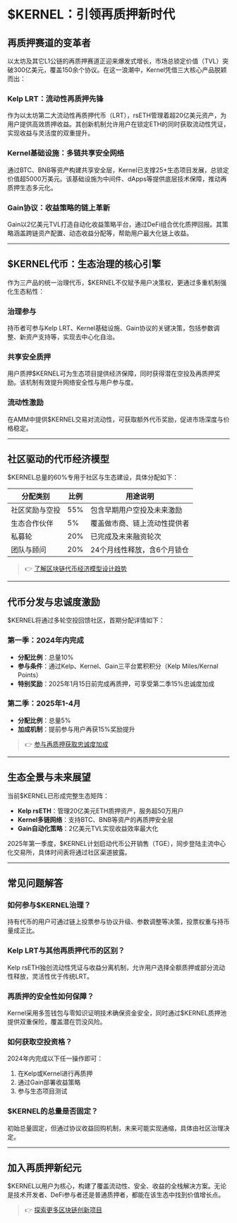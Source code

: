 # $KERNEL：引领再质押新时代  

## 再质押赛道的变革者  
以太坊及其它L1公链的再质押赛道正迎来爆发式增长，市场总锁定价值（TVL）突破300亿美元，覆盖150余个协议。在这一浪潮中，Kernel凭借三大核心产品脱颖而出：  

### Kelp LRT：流动性再质押先锋  
作为以太坊第二大流动性再质押代币（LRT），rsETH管理着超20亿美元资产，为用户提供高效质押收益。其创新机制允许用户在锁定ETH的同时获取流动性凭证，实现收益与灵活度的双重提升。  

### Kernel基础设施：多链共享安全网络  
通过BTC、BNB等资产构建共享安全层，Kernel已支撑25+生态项目发展，总锁定价值超5000万美元。该基础设施为中间件、dApps等提供底层技术保障，推动再质押生态多元化。  

### Gain协议：收益策略的链上革新  
Gain以2亿美元TVL打造自动化收益策略平台，通过DeFi组合优化质押回报。其策略涵盖跨链资产配置、动态收益分配等，帮助用户最大化链上收益。  

---

## $KERNEL代币：生态治理的核心引擎  
作为三产品的统一治理代币，$KERNEL不仅赋予用户决策权，更通过多重机制强化生态粘性：  

### 治理参与  
持币者可参与Kelp LRT、Kernel基础设施、Gain协议的关键决策，包括参数调整、新资产支持等，实现去中心化自治。  

### 共享安全质押  
用户质押$KERNEL可为生态项目提供经济保障，同时获得潜在空投及再质押奖励。该机制有效提升网络安全性与用户参与度。  

### 流动性激励  
在AMM中提供$KERNEL交易对流动性，可获取额外代币奖励，促进市场深度与价格稳定。  

---

## 社区驱动的代币经济模型  
$KERNEL总量的60%专用于社区与生态建设，具体分配如下：  

| 分配类别          | 比例  | 用途说明                     |
|-------------------|-------|------------------------------|
| 社区奖励与空投    | 55%   | 包含早期用户空投及未来激励   |
| 生态合作伙伴      | 5%    | 覆盖做市商、链上流动性提供者 |
| 私募轮            | 20%   | 已完成及未来融资轮次         |
| 团队与顾问        | 20%   | 24个月线性释放，含6个月锁仓  |

> 👉 [了解区块链代币经济模型设计趋势](https://bit.ly/okx_welcome)  

---

## 代币分发与忠诚度激励  
$KERNEL将通过多轮空投回馈社区，首期分配详情如下：  

### 第一季：2024年内完成  
- **分配比例**：总量10%  
- **参与条件**：通过Kelp、Kernel、Gain三平台累积积分（Kelp Miles/Kernal Points）  
- **特别奖励**：2025年1月15日前完成再质押，可享受第二季15%忠诚度加成  

### 第二季：2025年1-4月  
- **分配比例**：总量5%  
- **加成机制**：提前参与用户再获15%奖励提升  

> 👉 [参与再质押获取忠诚度加成](https://bit.ly/okx_welcome)  

---

## 生态全景与未来展望  
当前$KERNEL已形成完整生态矩阵：  

- **Kelp rsETH**：管理20亿美元ETH质押资产，服务超50万用户  
- **Kernel多链网络**：支持BTC、BNB等资产的再质押安全层  
- **Gain自动化策略**：2亿美元TVL实现收益效率最大化  

2025年第一季度，$KERNEL计划启动代币公开销售（TGE），同步登陆主流中心化交易所，具体时间表将通过社区渠道披露。  

---

## 常见问题解答  

### 如何参与$KERNEL治理？  
持有代币的用户可通过链上投票参与协议升级、参数调整等决策，投票权重与持币量成正比。  

### Kelp LRT与其他再质押代币的区别？  
Kelp rsETH独创流动性凭证与收益分离机制，允许用户选择全额质押或部分流动性释放，灵活性优于传统LRT。  

### 再质押的安全性如何保障？  
Kernel采用多签钱包与零知识证明技术确保资金安全，同时通过$KERNEL质押池提供双重保险，覆盖潜在罚没风险。  

### 如何获取空投资格？  
2024年内完成以下任一操作即可：  
1. 在Kelp或Kernel进行再质押  
2. 通过Gain部署收益策略  
3. 参与生态项目测试  

### $KERNEL的总量是否固定？  
初始总量固定，但通过协议收益回购机制，未来可能实现通缩，具体由社区治理决定。  

---

## 加入再质押新纪元  
$KERNEL以用户为核心，构建了覆盖流动性、安全、收益的全栈解决方案。无论是技术开发者、DeFi参与者还是普通质押者，都能在该生态中找到价值增长点。  

> 👉 [探索更多区块链创新项目](https://bit.ly/okx_welcome)  
